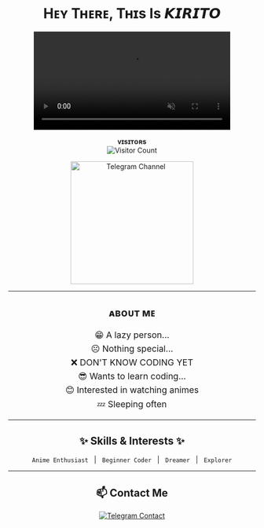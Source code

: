 <h1 align="center">
  <a href="https://github.com/kiritoak4/Kiritoak4/blob/master/resources/codes.webp" target="_blank" rel="noopener noreferrer" style="text-decoration:none; color:inherit;">
    Hᴇʏ Tʜᴇʀᴇ, Tʜɪs Is <span style="font-weight:bold; font-family: monospace;">𝙆𝙄𝙍𝙄𝙏𝙊</span>
  </a>
</h1>

<p align="center">
  <video src="https://user-images.githubusercontent.com/127006482/235329610-962ba971-8955-4c64-8848-d93e09584178.mp4" width="400" autoplay loop muted playsinline></video>
</p>

<p align="center">
  <b>ᴠɪsɪᴛᴏʀs</b><br />
  <img src="https://profile-counter.glitch.me/Kiritoak4/count.svg" alt="Visitor Count" />
</p>

<p align="center">
  <a href="https://t.me/YUITOAKASH" target="_blank" rel="noopener noreferrer">
    <img src="https://img.shields.io/badge/ʏᴜɪᴛᴏᴀᴋᴀsʜ-Channel-blue?style=flat-square&logo=telegram" width="250" alt="Telegram Channel" />
  </a>
</p>

---

<h2 align="center">
  <a href="https://github.com/kiritoak4/Kiritoak4/blob/master/resources/anon.webp" target="_blank" rel="noopener noreferrer" style="text-decoration:none; color:inherit;">
    ᴀʙᴏᴜᴛ ᴍᴇ
  </a>
</h2>

<p align="center" style="font-size: 1.1rem; line-height: 1.6;">
  😁 A lazy person...<br />
  ☹️ Nothing special...<br />
  ❌ DON'T KNOW CODING YET<br />
  😎 Wants to learn coding...<br />
  😊 Interested in watching animes<br />
  💤 Sleeping often
</p>

---

<h2 align="center">✨ Skills & Interests ✨</h2>

<p align="center">
  <code>Anime Enthusiast</code> &nbsp; | &nbsp;
  <code>Beginner Coder</code> &nbsp; | &nbsp;
  <code>Dreamer</code> &nbsp; | &nbsp;
  <code>Explorer</code>
</p>

---

<h2 align="center">📫 Contact Me</h2>

<p align="center">
  <a href="https://t.me/YUITOAKASH" target="_blank" rel="noopener noreferrer">
    <img src="https://img.shields.io/badge/Telegram-@YUITOAKASH-blue?style=flat-square&logo=telegram" alt="Telegram Contact" />
  </a>
</p>
